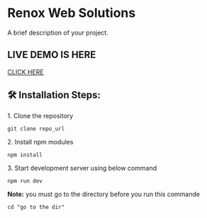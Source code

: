 # Renox Web Solutions

A brief description of your project.


## LIVE DEMO IS HERE 

<a href="https://web-solution-saas.vercel.app/" target="_blank">CLICK HERE</a>

<h2>🛠️ Installation Steps:</h2>

<p>1. Clone the repository</p>

```
git clone repo_url
```

<p>2. Install npm modules</p>

```
npm install
```

<p>3. Start development server using below command</p>

```
npm run dev
```

**Note:** you must go to the directory before you run this commande

```
cd "go to the dir"
```




